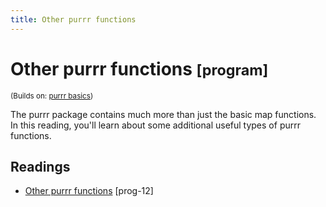 ```yaml
---
title: Other purrr functions
---
```


<!-- Generated automatically from purrr-extras.yml. Do not edit by hand -->

# Other purrr functions <small class='program'>[program]</small>
<small>(Builds on: [purrr basics](purrr-basics.md))</small>

The purrr package contains much more than just the basic map functions. In 
this reading, you'll learn about some additional useful types of purrr
functions.

## Readings

  * [Other purrr functions](https://dcl-prog.stanford.edu/purrr-extras.html) [prog-12]


